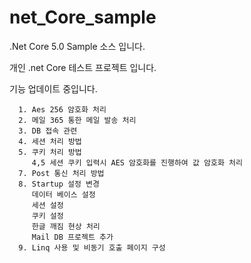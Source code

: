 # net_Core_sample
.Net Core 5.0 Sample 소스 입니다.

개인 .net Core 테스트 프로젝트 입니다.

   기능 업데이트 중입니다.   

      1. Aes 256 암호화 처리
      2. 메일 365 통한 메일 발송 처리
      3. DB 접속 관련
      4. 세션 처리 방법
      5. 쿠키 처리 방법
         4,5 세션 쿠키 입력시 AES 암호화를 진행하여 값 암호화 처리 
      7. Post 통신 처리 방법
      8. Startup 설정 변경
         데이터 베이스 설정
         세션 설정
         쿠키 설정
         한글 깨짐 현상 처리
         Mail DB 프로젝트 추가
      9. Linq 사용 및 비동기 호출 페이지 구성 

